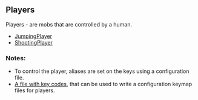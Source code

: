  ## Players

 Players - are mobs that are controlled by a human.

 * [JumpingPlayer](JumpingPlayer.md)
 * [ShootingPlayer](ShootingPlayer.md)

 ### Notes:

 * To control the player, aliases are set on the keys using a configuration file.
 * [A file with key codes](../../config/KeyCodes.md), that can be used to write a configuration keymap files for players.
